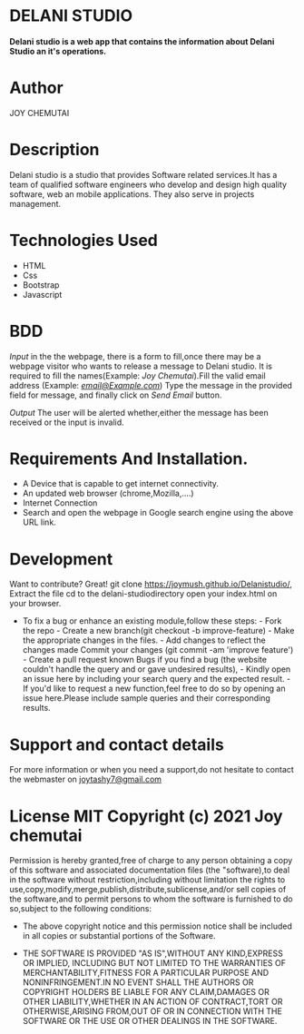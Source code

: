 # DELANI STUDIO
#### Delani studio is a web app that contains the information  about Delani Studio an it's operations.

# Author
 JOY CHEMUTAI

 # Description

 Delani studio is a studio that provides Software related services.It has a team of qualified software engineers who develop and design high quality software, web an mobile applications.
 They also serve in projects management.

# Technologies Used
 * HTML
 * Css
 * Bootstrap
 * Javascript

 # BDD
  *Input* in the the webpage, there is a form to fill,once there may be a webpage visitor who wants to release a message to Delani studio.
  It is required to fill the names(Example: *Joy Chemutai*).Fill the valid email address (Example: *email@Example.com*) Type the message in the provided field for message, and finally click on *Send Email* button.

  *Output* The user will be alerted whether,either the message has been received or the input is invalid.

  # Requirements And Installation.
   * A Device that is capable to get internet connectivity.
   * An updated web browser (chrome,Mozilla,....)
   * Internet Connection
   * Search and open the webpage in Google search engine using the above URL link.
  # Development
   Want to contribute? Great!
   git clone https://joymush.github.io/Delanistudio/, Extract the file cd to the delani-studiodirectory open your index.html on your browser.

   * To fix a bug or enhance an existing module,follow these steps:
    - Fork the repo 
    - Create a new branch(git checkout -b improve-feature)
    - Make the appropriate changes in the files.
    - Add changes to reflect the changes made Commit your changes (git commit -am 'improve feature')
    - Create a pull request known Bugs  if you find a bug (the website couldn't handle the query and or gave undesired results),
    - Kindly open an issue here by including your search query and the expected result.
    - If you'd like to request a new function,feel free to do so by opening an issue here.Please include sample queries and their corresponding results.

# Support and contact details
 For more information or when you need a support,do not hesitate to contact the webmaster on joytashy7@gmail.com

# License MIT Copyright (c) 2021 Joy chemutai
 Permission is hereby granted,free of charge to any person obtaining a copy of this software and associated documentation files (the "software),to deal in the software without restriction,including without limitation the rights to use,copy,modify,merge,publish,distribute,sublicense,and/or sell copies of the software,and to permit persons to whom the software is furnished to do so,subject to the following conditions:

  - The above copyright notice and this permission notice shall be included in all copies or substantial portions of the Software.

  - THE SOFTWARE IS PROVIDED "AS IS",WITHOUT ANY KIND,EXPRESS OR IMPLIED, INCLUDING BUT NOT LIMITED TO THE WARRANTIES OF MERCHANTABILITY,FITNESS FOR A PARTICULAR PURPOSE AND NONINFRINGEMENT.IN NO EVENT SHALL THE AUTHORS OR COPYRIGHT HOLDERS BE LIABLE FOR ANY CLAIM,DAMAGES OR OTHER LIABILITY,WHETHER IN AN ACTION OF CONTRACT,TORT OR OTHERWISE,ARISING FROM,OUT OF OR IN CONNECTION WITH THE SOFTWARE OR THE USE OR OTHER DEALINGS IN THE SOFTWARE.
